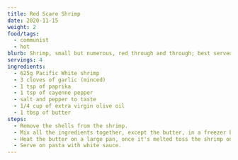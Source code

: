 ```yaml
---
title: Red Scare Shrimp
date: 2020-11-15
weight: 2
food/tags:
  - communist
  - hot
blurb: Shrimp, small but numerous, red through and through; best served on pasta with a white sauce.
servings: 4
ingredients:
  - 625g Pacific White shrimp
  - 3 cloves of garlic (minced)
  - 1 tsp of paprika
  - 1 tsp of cayenne pepper
  - salt and pepper to taste
  - 1/4 cup of extra virgin olive oil
  - 1 tbsp of butter
steps:
  - Remove the shells from the shrimp.
  - Mix all the ingredients together, except the butter, in a freezer bag or a mixing bowl, seal the container and let it rest in the fridge for about 1h.
  - Heat the butter on a large pan, once it's melted toss the shrimp on it for about 10min.
  - Serve on pasta with white sauce.
---
```

